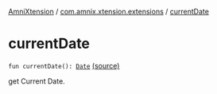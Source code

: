 [AmniXtension](../index.md) / [com.amnix.xtension.extensions](index.md) / [currentDate](./current-date.md)

# currentDate

`fun currentDate(): `[`Date`](http://docs.oracle.com/javase/6/docs/api/java/util/Date.html) [(source)](https://github.com/AmniX/AmniXTension/tree/master/AmniXtension/src/main/java/com/amnix/xtension/extensions/GlobalExtensions.kt#L119)

get Current Date.

